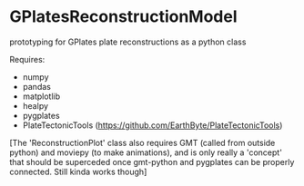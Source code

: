 # GPlatesReconstructionModel

prototyping for GPlates plate reconstructions as a python class

Requires:
- numpy
- pandas
- matplotlib
- healpy
- pygplates
- PlateTectonicTools (https://github.com/EarthByte/PlateTectonicTools)

[The 'ReconstructionPlot' class also requires GMT (called from outside python) and moviepy (to make animations), and is only really a 'concept' that should be superceded once gmt-python and pygplates can be properly connected. Still kinda works though]
